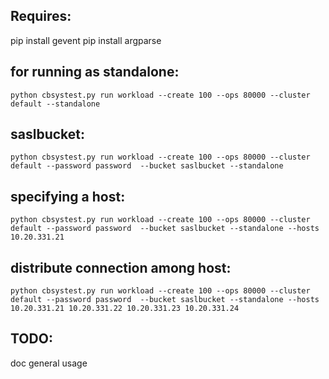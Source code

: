 Requires:
---
pip install  gevent
pip install argparse

for running as standalone:
----
    python cbsystest.py run workload --create 100 --ops 80000 --cluster default --standalone 

saslbucket:
----
    python cbsystest.py run workload --create 100 --ops 80000 --cluster default --password password  --bucket saslbucket --standalone 

specifying a host:
----
    python cbsystest.py run workload --create 100 --ops 80000 --cluster default --password password  --bucket saslbucket --standalone --hosts  10.20.331.21

distribute connection among host:
----
    python cbsystest.py run workload --create 100 --ops 80000 --cluster default --password password  --bucket saslbucket --standalone --hosts  10.20.331.21 10.20.331.22 10.20.331.23 10.20.331.24


TODO: 
----
doc general usage
